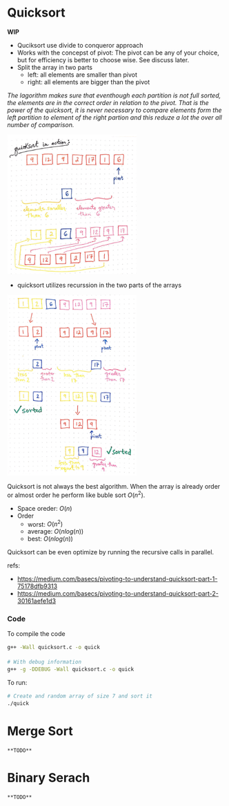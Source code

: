 
#  Quicksort
  
  **WIP**

  * Quciksort use divide to conqueror approach
  * Works with the concepst of pivot: The pivot can be any of your
    choice, but for efficiency is better to choose wise. See discuss
    later. 
  * Split the array in two parts
    * left: all elements are smaller than pivot
    * right: all elements are bigger than the pivot
    
  *The lagorithm makes sure that eventhough each partition is not full
  sorted, the elements are in the correct order in relation to the
  pivot. That is the power of the quicksort, it is never necessary to
  compare elements form the left partition to element of the right
  partion and this reduze a lot the over all number of comparison.*
     
  <img src="images/quick_sort_pivot.png" width="300"/>
   
  * quicksort utilizes recurssion in the two parts of the arrays

  <img src="images/quick_sort_recursion.png" width="300"/>
  
  Quicksort is not always the best algorithm. When the array is
  already order or almost order he perform like buble sort $O(n^2)$.
  
  * Space oreder: $O(n)$
  * Order
    * worst: $O(n^ 2)$
    * average: $O(n log(n))$
    * best: $O(n log(n))$

  Quicksort can be even optimize by running the recursive calls in
  parallel.

  refs:
  * https://medium.com/basecs/pivoting-to-understand-quicksort-part-1-75178dfb9313
  * https://medium.com/basecs/pivoting-to-understand-quicksort-part-2-30161aefe1d3
  
### Code

   To compile the code 

   ```sh
   g++ -Wall quicksort.c -o quick
   
   # With debug information
   g++ -g -DDEBUG -Wall quicksort.c -o quick
   ```

   To run:
   
   ```sh
   # Create and random array of size 7 and sort it  
   ./quick
   ```

# Merge Sort

    **TODO**
    
# Binary Serach

    **TODO**

